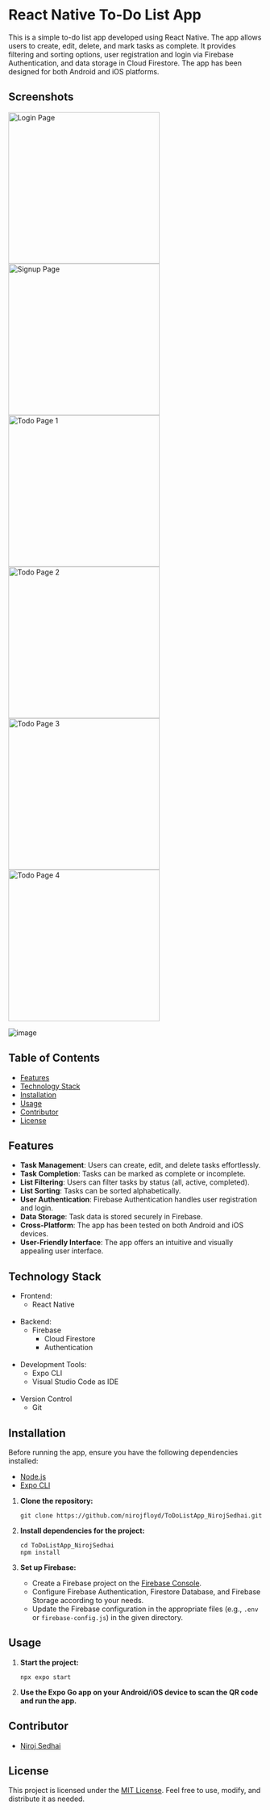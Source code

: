 # React Native To-Do List App

This is a simple to-do list app developed using React Native. The app allows users to create, edit, delete, and mark tasks as complete. It provides filtering and sorting options, user registration and login via Firebase Authentication, and data storage in Cloud Firestore. The app has been designed for both Android and iOS platforms.

## Screenshots


<!-- Login Page -->
<img src="https://github.com/nirojfloyd/ToDoListApp_NirojSedhai/blob/master/assets/screenshots/loginpage.jpg" alt="Login Page" width="300"/>

<!-- Signup Page -->
<img src="https://github.com/nirojfloyd/ToDoListApp_NirojSedhai/blob/master/assets/screenshots/signuppage.jpg" alt="Signup Page" width="300"/>

<!-- Todo Page 1 -->
<img src="https://github.com/nirojfloyd/ToDoListApp_NirojSedhai/blob/master/assets/screenshots/todopage1.jpg" alt="Todo Page 1" width="300"/>

<!-- Todo Page 2 -->
<img src="https://github.com/nirojfloyd/ToDoListApp_NirojSedhai/blob/master/assets/screenshots/todopage2.jpg" alt="Todo Page 2" width="300"/>

<!-- Todo Page 3 -->
<img src="https://github.com/nirojfloyd/ToDoListApp_NirojSedhai/blob/master/assets/screenshots/todopage3.jpg" alt="Todo Page 3" width="300"/>

<!-- Todo Page 4 -->
<img src="https://github.com/nirojfloyd/ToDoListApp_NirojSedhai/blob/master/assets/screenshots/todopage4.jpg" alt="Todo Page 4" width="300"/>

![image](https://github.com/nirojfloyd/ToDoListApp_NirojSedhai/assets/65107710/74949475-a3f2-45d7-a830-cd865c9b3b5a)



## Table of Contents

- [Features](#features)
- [Technology Stack](#technology-stack)
- [Installation](#installation)
- [Usage](#usage)
- [Contributor](#contributor)
- [License](#license)

## Features

- **Task Management**: Users can create, edit, and delete tasks effortlessly.
- **Task Completion**: Tasks can be marked as complete or incomplete.
- **List Filtering**: Users can filter tasks by status (all, active, completed).
- **List Sorting**: Tasks can be sorted alphabetically.
- **User Authentication**: Firebase Authentication handles user registration and login.
- **Data Storage**: Task data is stored securely in Firebase.
- **Cross-Platform**: The app has been tested on both Android and iOS devices.
- **User-Friendly Interface**: The app offers an intuitive and visually appealing user interface.



## Technology Stack

- Frontend:
  - React Native
<br></br>
- Backend:
  - Firebase
    - Cloud Firestore
    - Authentication
<br></br>
- Development Tools:
  - Expo CLI
  - Visual Studio Code as IDE
<br></br>
- Version Control
  - Git

## Installation
Before running the app, ensure you have the following dependencies installed:

- [Node.js](https://nodejs.org/)
- [Expo CLI](https://docs.expo.dev/get-started/installation/)

1. **Clone the repository:**

   ```shell
   git clone https://github.com/nirojfloyd/ToDoListApp_NirojSedhai.git
   ```

2. **Install dependencies for the project:**

   ```shell
   cd ToDoListApp_NirojSedhai
   npm install
   ```

3. **Set up Firebase:**
   - Create a Firebase project on the [Firebase Console](https://console.firebase.google.com/).
   - Configure Firebase Authentication, Firestore Database, and Firebase Storage according to your needs.
   - Update the Firebase configuration in the appropriate files (e.g., `.env` or `firebase-config.js`) in the given directory.

## Usage

1. **Start the project:**

   ```shell
   npx expo start
   ```

2. **Use the Expo Go app on your Android/iOS device to scan the QR code and run the app.**

## Contributor

- [Niroj Sedhai](https://github.com/nirojfloyd)


## License

This project is licensed under the [MIT License](LICENSE). Feel free to use, modify, and distribute it as needed.

